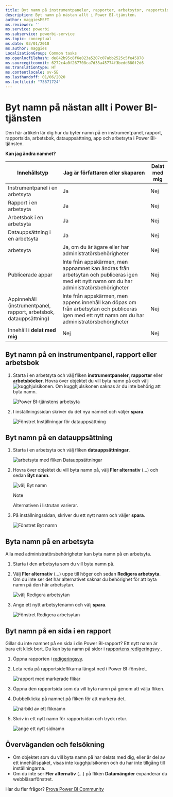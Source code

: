 ```yaml
---
title: Byt namn på instrumentpaneler, rapporter, arbetsytor, rapportsidor datauppsättningar
description: Byt namn på nästan allt i Power BI-tjänsten.
author: maggiesMSFT
ms.reviewer: ''
ms.service: powerbi
ms.subservice: powerbi-service
ms.topic: conceptual
ms.date: 03/01/2018
ms.author: maggies
LocalizationGroup: Common tasks
ms.openlocfilehash: de842b95c8f6e023a5207c07abb2525c5fe45878
ms.sourcegitcommit: 6272c4a0f267708ca7d38a45774f3bedd680f2d6
ms.translationtype: HT
ms.contentlocale: sv-SE
ms.lasthandoff: 01/06/2020
ms.locfileid: "73871724"
---
```

# <a name="rename-almost-anything-in-power-bi-service"></a>Byt namn på nästan allt i Power BI-tjänsten
Den här artikeln lär dig hur du byter namn på en instrumentpanel, rapport, rapportsida, arbetsbok, datauppsättning, app och arbetsyta i Power BI-tjänsten.

**Kan jag ändra namnet?**

| Innehållstyp | Jag är författaren eller skaparen | Delat med mig |
| --- | --- | --- |
| Instrumentpanel i en arbetsyta |Ja |Nej |
| Rapport i en arbetsyta |Ja |Nej |
| Arbetsbok i en arbetsyta |Ja |Nej |
| Datauppsättning i en arbetsyta |Ja |Nej |
| arbetsyta |Ja, om du är ägare eller har administratörsbehörigheter |Nej |
| Publicerade appar |Inte från appskärmen, men appnamnet kan ändras från arbetsytan och publiceras igen med ett nytt namn om du har administratörsbehörigheter |Nej |
| Appinnehåll (instrumentpanel, rapport, arbetsbok, datauppsättning) |Inte från appskärmen, men appens innehåll kan döpas om från arbetsytan och publiceras igen med ett nytt namn om du har administratörsbehörigheter |Nej |
| Innehåll i **delat med mig** |Nej |Nej |

## <a name="rename-a-dashboard-report-or-workbook"></a>Byt namn på en instrumentpanel, rapport eller arbetsbok
1. Starta i en arbetsyta och välj fliken **instrumentpaneler**, **rapporter** eller **arbetsböcker**. Hovra över objektet du vill byta namn på och välj ![kugghjulsikonen](media/service-rename/powerbi-cog-icon.png). Om kugghjulsikonen saknas är du inte behörig att byta namn.
   
   ![Power BI-tjänstens arbetsyta](media/service-rename/power-bi-workspace-dashboards.png)
2. I inställningssidan skriver du det nya namnet och väljer **spara**.
   
   ![Fönstret Inställningar för datauppsättning](media/service-rename/power-bi-rename-dashboard2.png)

## <a name="rename-a-dataset"></a>Byt namn på en datauppsättning
1. Starta i en arbetsyta och välj fliken **datauppsättningar**.
   
   ![arbetsyta med fliken Datauppsättningar](media/service-rename/power-bi-ellipses.png)
2. Hovra över objektet du vill byta namn på, välj **Fler alternativ** (...) och sedan **Byt namn**.  
   
      ![välj Byt namn](media/service-rename/power-bi-rename-datasets.png)
   
   > [!NOTE]
   > Alternativen i listrutan varierar.
   > 
   > 
3. På inställningssidan, skriver du ett nytt namn och väljer **spara**.
   
     ![Fönstret Byt namn](media/service-rename/power-bi-rename.png)

## <a name="rename-a-workspace"></a>Byta namn på en arbetsyta
Alla med administratörsbehörigheter kan byta namn på en arbetsyta.

1. Starta i den arbetsyta som du vill byta namn på.
2. Välj **Fler alternativ** (...) uppe till höger och sedan **Redigera arbetsyta**. Om du inte ser det här alternativet saknar du behörighet för att byta namn på den här arbetsytan. 
   
    ![välj Redigera arbetsytan](media/service-rename/power-bi-edit-workspace.png)
3. Ange ett nytt arbetsytenamn och välj **spara**.
   
   ![Fönstret Redigera arbetsytan](media/service-rename/power-bi-workspace-rename.png)

## <a name="rename-a-page-in-a-report"></a>Byt namn på en sida i en rapport
Gillar du inte namnet på en sida i din Power BI-rapport?  Ett nytt namn är bara ett klick bort. Du kan byta namn på sidor i [rapportens redigeringsvy ](service-interact-with-a-report-in-editing-view.md).

1. Öppna rapporten i [redigeringsvy](consumer/end-user-reading-view.md).
2. Leta reda på rapportsideflikarna längst ned i Power BI-fönstret.
   
    ![rapport med markerade flikar](media/service-rename/report-page-tabs-new.png)
3. Öppna den rapportsida som du vill byta namn på genom att välja fliken.
4. Dubbelklicka på namnet på fliken för att markera det.  
   
    ![närbild av ett fliknamn](media/service-rename/hilite-tab.png)
5. Skriv in ett nytt namn för rapportsidan och tryck retur.
   
    ![ange ett nytt sidnamn](media/service-rename/new-name.png)

## <a name="considerations-and-troubleshooting"></a>Överväganden och felsökning
* Om objektet som du vill byta namn på har delats med dig, eller är del av ett innehållspaket, visas inte kugghjulsikonen och du har inte tillgång till inställningarna.
* Om du inte ser **Fler alternativ** (...) på fliken **Datamängder** expanderar du webbläsarfönstret.

Har du fler frågor? [Prova Power BI Community](https://community.powerbi.com/)

